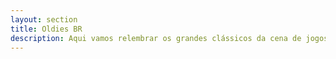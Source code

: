 ```yaml
---
layout: section
title: Oldies BR
description: Aqui vamos relembrar os grandes clássicos da cena de jogos brasileiros!
---
```

